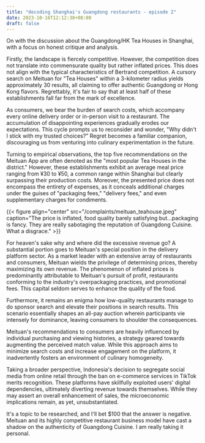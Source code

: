 ```yaml
---
title: "decoding Shanghai's Guangdong restaurants - episode 2"
date: 2023-10-16T12:12:38+08:00
draft: false
---
```


On with the discussion about the Guangdong/HK Tea Houses in Shanghai, with a focus on honest critique and analysis.

Firstly, the landscape is fiercely competitive. However, the competition does not translate into commensurate quality but rather inflated prices. This does not align with the typical characteristics of Bertrand competition. A cursory search on Meituan for "Tea Houses" within a 3-kilometer radius yields approximately 30 results, all claiming to offer authentic Guangdong or Hong Kong flavors. Regrettably, it's fair to say that at least half of these establishments fall far from the mark of excellence.

As consumers, we bear the burden of search costs, which accompany every online delivery order or in-person visit to a restaurant. The accumulation of disappointing experiences gradually erodes our expectations. This cycle prompts us to reconsider and wonder, "Why didn't I stick with my trusted choices?" Regret becomes a familiar companion, discouraging us from venturing into culinary experimentation in the future.

Turning to empirical observations, the top five recommendations on the Meituan App are often denoted as the "most popular Tea Houses in the district." However, these establishments exhibit an average meal price ranging from ¥30 to ¥50, a common range within Shanghai but clearly surpassing their production costs. Moreover, the presented price does not encompass the entirety of expenses, as it conceals additional charges under the guises of "packaging fees," "delivery fees," and even supplementary charges for condiments.

{{< figure align="center" src="/complaints/meituan_teahouse.jpeg" caption="The price is inflated, food quality barely satisfying but...packaging is fancy. They are really sabotaging the reputation of Guangdong Cuisine. What a disgrace." >}}

For heaven's sake why and where did the excessive revenue go? A substantial portion goes to Meituan's special position in the delivery platform sector. As a market leader with an extensive array of restaurants and consumers, Meituan wields the privilege of determining prices, thereby maximizing its own revenue. The phenomenon of inflated prices is predominantly attributable to Meituan's pursuit of profit, restaurants conforming to the industry's overpackaging practices, and promotional fees. This capital seldom serves to enhance the quality of the food.

Furthermore, it remains an enigma how low-quality restaurants manage to do sponsor search and elevate their positions in search results. This scenario essentially shapes an all-pay auction wherein participants vie intensely for dominance, leaving consumers to shoulder the consequences.

Meituan's recommendations to consumers are heavily influenced by individual purchasing and viewing histories, a strategy geared towards augmenting the perceived match value. While this approach aims to minimize search costs and increase engagement on the platform, it inadvertently fosters an environment of culinary homogeneity.

Taking a broader perspective, Indonesia's decision to segregate social media from online retail through the ban on e-commerce services in TikTok merits recognition. These platforms have skillfully exploited users' digital dependencies, ultimately diverting revenue towards themselves. While they may assert an overall enhancement of sales, the microeconomic implications remain, as yet, unsubstantiated.

It's a topic to be researched, and I'll bet $100 that the answer is negative. Meituan and its highly competitive restaurant business model have cast a shadow on the authenticity of Guangdong Cuisine. I am really taking it personal.

